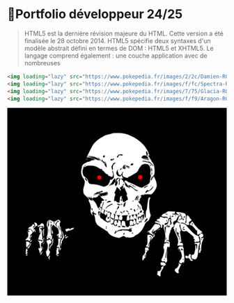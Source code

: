  # 🚀Portfolio développeur 24/25
 > HTML5 est la dernière révision majeure du HTML. Cette version a été finalisée le 28 octobre 2014. HTML5 spécifie deux syntaxes d'un modèle abstrait défini en termes de DOM : HTML5 et XHTML5. Le langage comprend également : une couche application avec de nombreuses 

 ```html
<img loading="lazy" src="https://www.pokepedia.fr/images/2/2c/Damien-ROSA.png" alt="Damien">
<img loading="lazy" src="https://www.pokepedia.fr/images/f/fc/Spectra-ROSA.png" alt="Spectra">
<img loading="lazy" src="https://www.pokepedia.fr/images/7/75/Glacia-ROSA.png" alt="Glacia">
<img loading="lazy" src="https://www.pokepedia.fr/images/f/f9/Aragon-ROSA.png" alt="Aragon">

```

 ![cover](./asset/halloween-1299194_1280.png)
